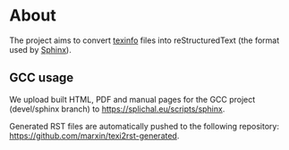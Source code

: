 # About

The project aims to convert [texinfo](https://www.gnu.org/software/texinfo/) files
into reStructuredText (the format used by [Sphinx](https://www.sphinx-doc.org/)).

## GCC usage

We upload built HTML, PDF and manual pages for the GCC project (devel/sphinx branch)
to https://splichal.eu/scripts/sphinx.

Generated RST files are automatically pushed to the following repository:
https://github.com/marxin/texi2rst-generated.
